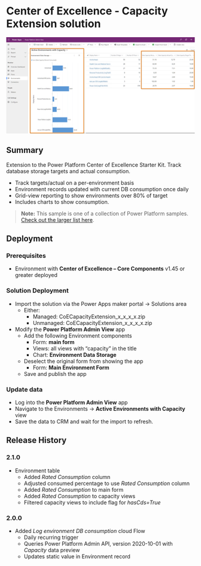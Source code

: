 # Center of Excellence - Capacity Extension solution

![Image environment storage with chart](./ppcoe-screenshot.png)

## Summary

Extension to the Power Platform Center of Excellence Starter Kit. Track database storage targets and actual consumption.

- Track targets/actual on a per-environment basis
- Environment records updated with current DB consumption once daily
- Grid-view reporting to show environments over 80% of target
- Includes charts to show consumption.

> **Note:** This sample is one of a collection of Power Platform samples.
> [Check out the larger list here](../../README.md#Sample-Solutions).

## Deployment

### Prerequisites

- Environment with **Center of Excellence – Core Components** v1.45 or greater deployed

### Solution Deployment

- Import the solution via the Power Apps maker portal -> Solutions area
  - Either:
    - Managed: CoECapacityExtension_x_x_x_x.zip
    - Unmanaged: CoECapacityExtension_x_x_x_x.zip
- Modify the **Power Platform Admin View** app
  - Add the following Environment components
    - Form: **main form**
    - Views: all views with “capacity” in the title
    - Chart: **Environment Data Storage**
  - Deselect the original form from showing the app
    - Form: **Main Environment Form**
  - Save and publish the app

### Update data

- Log into the **Power Platform Admin View** app
- Navigate to the Environments -> **Active Environments with Capacity** view
- Save the data to CRM and wait for the import to refresh.

## Release History

### 2.1.0

- Environment table
  - Added *Rated Consumption* column
  - Adjusted consumed percentage to use *Rated Consumption* column
  - Added *Rated Consumption* to main form
  - Added *Rated Consumption* to capacity views
  - Filtered capacity views to include flag for *hasCds=True*

### 2.0.0

- Added *Log environment DB consumption* cloud Flow
  - Daily recurring trigger
  - Queries Power Platform Admin API, version 2020-10-01 with *Capacity* data preview
  - Updates static value in Environment record
  